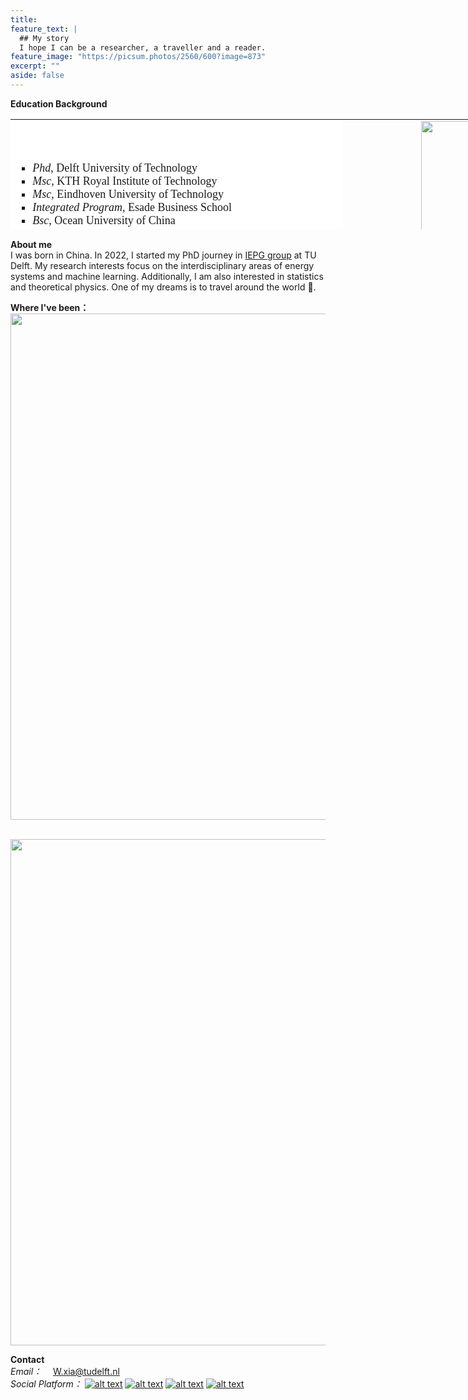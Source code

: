 ```yaml
---
title: 
feature_text: |
  ## My story
  I hope I can be a researcher, a traveller and a reader.
feature_image: "https://picsum.photos/2560/600?image=873"
excerpt: ""
aside: false
---
```

<p><strong>Education Background</strong></p>
<table style="width: 900px; height: 176px;" border="0" width="500">
<tbody>
<tr style="height: 176px;">
<td style="background-color: #ffffff; width: 528.062px; height: 176px;">
<ul style="list-style-type: square;">
<li style="text-align: left;"><span style="font-family: 黑体; font-size: large;"><em>Phd</em>, Delft University of Technology</span></li>
<li style="text-align: left;"><span style="font-family: 黑体; font-size: large;"><em>Msc, </em>KTH Royal Institute of Technology</span></li>
<li style="text-align: left;"><span style="font-family: 黑体; font-size: large;"><em>Msc, </em>Eindhoven University of Technology</span></li>
<li style="text-align: left;"><span style="font-family: 黑体; font-size: large;"><em>Integrated Program, </em>Esade Business School</span></li>
<li style="text-align: left;"><span style="font-family: 黑体; font-size: large;"><em>Bsc</em>, Ocean University of China</span></li>
</ul>
</td>
<td style="height: 176px; width: 355.938px;"><img style="float: right;" src="https://media-exp1.licdn.com/dms/image/D4D03AQE7uX2AJwOgWw/profile-displayphoto-shrink_800_800/0/1643229835687?e=1675900800&amp;v=beta&amp;t=c_GLHH0bS1t09uGHaIF1Gcr-HAGQvMA04DijBqRHdKE" width="235" height="235" align="right" /></td>
</tr>
</tbody>
</table>

**About me**\
I was born in China. In 2022, I started my PhD journey in <a href="https://www.tudelft.nl/ewi/over-de-faculteit/afdelingen/electrical-sustainable-energy/intelligent-electrical-power-grids-iepg-group">IEPG group</a> at TU Delft. My research interests focus on the interdisciplinary areas of energy systems and machine learning. Additionally, I am also interested in statistics and theoretical physics. 
One of my dreams is to travel around the world :flight_departure:.

**Where I've been：**\
<img src="https://i.postimg.cc/X7s3sMMp/318478292-1298026027705258-8509271587284893906-n.jpg" width="810" align="center"/> 
<p><br /><img src="https://i.postimg.cc/X7s3sMMp/318478292-1298026027705258-8509271587284893906-n.jpg" width="810" align="center" /></p>

**Contact**\
*Email：*  &emsp;<font color=blue>W.xia@tudelft.nl</font>\
*Social Platform：*
[![alt text][1.1]][1]
[![alt text][2.1]][2]
[![alt text][3.1]][3]
[![alt text][4.1]][4]

[1.1]: https://cdn-icons-png.flaticon.com/32/5968/5968764.png
[2.1]: https://cdn-icons-png.flaticon.com/32/145/145807.png
[3.1]: https://cdn-icons-png.flaticon.com/32/733/733553.png
[4.1]: https://cdn-icons-png.flaticon.com/32/8462/8462199.png

[1]: https://www.facebook.com/xia.wind.9/
[2]: https://www.linkedin.com/in/weijie-xia-0bb095180/
[3]: https://github.com/xiaweijie1996
[4]: https://www.zhihu.com/people/xia-yier-de-ren-zhi-ren-sheng

 
